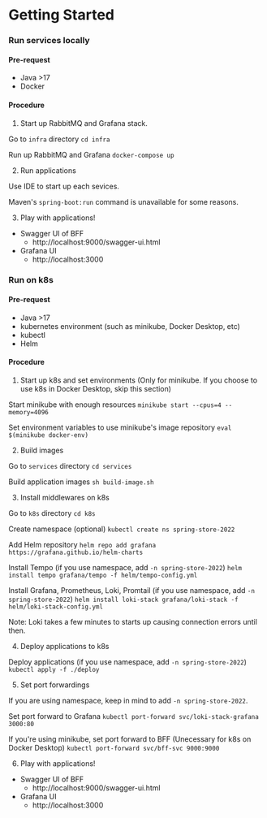 # Getting Started

### Run services locally

#### Pre-request

- Java >17
- Docker

#### Procedure

1. Start up RabbitMQ and Grafana stack.

Go to `infra` directory
`cd infra`

Run up RabbitMQ and Grafana
`docker-compose up`

2. Run applications

Use IDE to start up each sevices.

Maven's `spring-boot:run` command is unavailable for some reasons.

3. Play with applications!

- Swagger UI of BFF
  - http://localhost:9000/swagger-ui.html
- Grafana UI
  - http://localhost:3000

### Run on k8s

#### Pre-request

- Java >17
- kubernetes environment (such as minikube, Docker Desktop, etc)
- kubectl
- Helm

#### Procedure

1. Start up k8s and set environments (Only for minikube. If you choose to use k8s in Docker Desktop, skip this section)

Start minikube with enough resources
`minikube start --cpus=4 --memory=4096`

Set environment variables to use minikube's image repository
`eval $(minikube docker-env)`

2. Build images

Go to `services` directory
`cd services`

Build application images
`sh build-image.sh`

3. Install middlewares on k8s

Go to `k8s` directory
`cd k8s`

Create namespace (optional)
`kubectl create ns spring-store-2022`

Add Helm repository
`helm repo add grafana https://grafana.github.io/helm-charts`

Install Tempo (if you use namespace, add `-n spring-store-2022`)
`helm install tempo grafana/tempo -f helm/tempo-config.yml`

Install Grafana, Prometheus, Loki, Promtail (if you use namespace, add `-n spring-store-2022`)
`helm install loki-stack grafana/loki-stack -f helm/loki-stack-config.yml`

Note: Loki takes a few minutes to starts up causing connection errors until then.

4. Deploy applications to k8s

Deploy applications (if you use namespace, add `-n spring-store-2022`)
`kubectl apply -f ./deploy`

5. Set port forwardings

If you are using namespace, keep in mind to add `-n spring-store-2022`.

Set port forward to Grafana
`kubectl port-forward svc/loki-stack-grafana 3000:80`

If you're using minikube, set port forward to BFF (Unecessary for k8s on Docker Desktop)
`kubectl port-forward svc/bff-svc 9000:9000`

6. Play with applications!

- Swagger UI of BFF
  - http://localhost:9000/swagger-ui.html
- Grafana UI
  - http://localhost:3000

